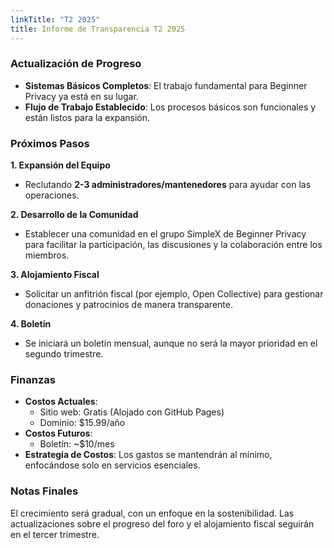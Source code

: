```yaml
---
linkTitle: "T2 2025"
title: Informe de Transparencia T2 2025
---
```

### Actualización de Progreso
- **Sistemas Básicos Completos**: El trabajo fundamental para Beginner Privacy ya está en su lugar.  
- **Flujo de Trabajo Establecido**: Los procesos básicos son funcionales y están listos para la expansión.  

### Próximos Pasos
**1. Expansión del Equipo**  
- Reclutando **2-3 administradores/mantenedores** para ayudar con las operaciones.  

**2. Desarrollo de la Comunidad**  
- Establecer una comunidad en el grupo SimpleX de Beginner Privacy para facilitar la participación, las discusiones y la colaboración entre los miembros.

**3. Alojamiento Fiscal**  
- Solicitar un anfitrión fiscal (por ejemplo, Open Collective) para gestionar donaciones y patrocinios de manera transparente.

**4. Boletín**  
- Se iniciará un boletín mensual, aunque no será la mayor prioridad en el segundo trimestre.

### Finanzas
- **Costos Actuales**:
  - Sitio web: Gratis (Alojado con GitHub Pages)
  - Dominio: $15.99/año
- **Costos Futuros**:
  - Boletín: ~$10/mes
- **Estrategia de Costos**: Los gastos se mantendrán al mínimo, enfocándose solo en servicios esenciales.  

### Notas Finales  
El crecimiento será gradual, con un enfoque en la sostenibilidad. Las actualizaciones sobre el progreso del foro y el alojamiento fiscal seguirán en el tercer trimestre.